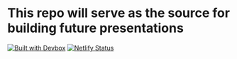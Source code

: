 # This repo will serve as the source for building future presentations

[![Built with Devbox](https://www.jetify.com/img/devbox/shield_galaxy.svg)](https://www.jetify.com/devbox/docs/contributor-quickstart/)
[![Netlify Status](https://api.netlify.com/api/v1/badges/8c4d4255-39f9-4441-8d48-d7be506cd43e/deploy-status)](https://app.netlify.com/sites/presentations-nfribeiro/deploys)
